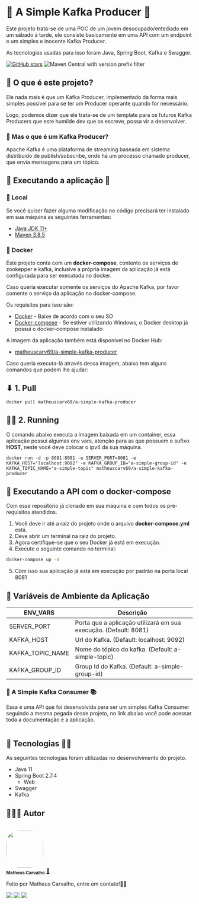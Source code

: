 # 🚀 A Simple Kafka Producer 🔗

Este projeto trata-se de uma POC de um jovem desocupado/entediado em um sábado à tarde, ele consiste basicamente em uma
API com um endpoint e um simples e inocente Kafka Producer.

As tecnologias usadas para isso foram Java, Spring Boot, Kafka e Swagger.

[![GitHub stars](https://img.shields.io/github/stars/matheuscarv69/a-simple-kafka-producer?color=7159)](https://github.com/matheuscarv69/votes-challenge/stargazers)
![Maven Central with version prefix filter](https://img.shields.io/maven-central/v/org.apache.maven/apache-maven/3.8.5?color=7159)

## 🤔 O que é este projeto?

Ele nada mais é que um Kafka Producer, implementado da forma mais simples possível para se ter um Producer operante
quando for necessário.

Logo, podemos dizer que ele trata-se de um template para os futuros Kafka Producers que este humilde dev que os escreve,
possa vir a desenvolver.

### 🧐 Mas o que é um Kafka Producer?

Apache Kafka é uma plataforma de streaming baseada em sistema distribuído de publish/subscribe, onde há um processo
chamado producer, que envia mensagens para um tópico.

## 🚀 Executando a aplicação 👾

### 📍 Local

Se você quiser fazer alguma modificação no código precisará ter instalado em sua máquina as seguintes ferramentas:

- [Java JDK 11+](https://www.oracle.com/br/java/technologies/javase-jdk11-downloads.html)
- [Maven 3.8.5](https://maven.apache.org/download.cgi)

### 🐳 Docker

Este projeto conta com um **docker-compose**, contento os serviços de zookepper e kafka, inclusive a própria imagem da
aplicação já está configurada para ser
executada no docker.

Caso queria executar somente os serviços do Apache Kafka, por favor comente o serviço da aplicação no docker-compose.

Os requisitos para isso são:

- [Docker](https://www.docker.com/products/docker-desktop) - Baixe de acordo com o seu SO
- [Docker-compose](https://docs.docker.com/compose/install/) - Se estiver utilizando Windows, o Docker desktop já possui
  o docker-compose instalado

A imagem da aplicação também está disponível no Docker Hub:

- [matheuscarv69/a-simple-kafka-producer](https://hub.docker.com/r/matheuscarv69/a-simple-kafka-producer)

Caso queria executa-lá através dessa imagem, abaixo tem alguns comandos que podem lhe ajudar:

## ⬇ 1. Pull

```shell
docker pull matheuscarv69/a-simple-kafka-producer
```

## 🏃‍♂️ 2. Running

O comando abaixo executa a imagem baixada em um container, essa aplicação possui algumas env vars, atenção para as que
possuem o sufixo **HOST**, neste você deve colocar o ipv4 da sua máquina.

```shell
docker run -d -p 8081:8081 -e SERVER_PORT=8081 -e KAFKA_HOST="localhost:9092" -e KAFKA_GROUP_ID="a-simple-group-id" -e KAFKA_TOPIC_NAME="a-simple-topic" matheuscarv69/a-simple-kafka-producer
```

## 🎲 Executando a API com o docker-compose

Com esse repositório já clonado em sua máquina e com todos os pré-requisitos atendidos.

1. Você deve ir até a raiz do projeto onde o arquivo **docker-compose.yml** está.
2. Deve abrir um terminal na raiz do projeto.
3. Agora certifique-se que o seu Docker já está em execução.
4. Execute o seguinte comando no terminal:

```bash
docker-compose up -d
```

5. Com isso sua aplicação já está em execução por padrão na porta local 8081

## 🔧 Variáveis de Ambiente da Aplicação

| ENV_VARS                      | Descrição                                                        |
| ----------------------------- |------------------------------------------------------------------|
| SERVER_PORT                   | Porta que a aplicação utilizará em sua execução. (Default: 8081) |
| KAFKA_HOST                    | Url do Kafka. (Default: localhost: 9092)                         |
| KAFKA_TOPIC_NAME              | Nome do tópico do kafka. (Default: a-simple-topic)               |
| KAFKA_GROUP_ID                | Group Id do Kafka. (Default: a-simple-group-id)                    |

### 🚀 A Simple Kafka Consumer 📚

Essa é uma API que foi desenvolvida para ser um simples Kafka Consumer seguindo a mesma pegada desse projeto, no link
abaixo você pode acessar toda a documentação e a aplicação.

```bash

```

## 🚀 Tecnologias 👩‍🚀

As seguintes tecnologias foram utilizadas no desenvolvimento do projeto.

- Java 11
- Spring Boot 2.7.4
    - Web
- Swagger
- Kafka

## 👨🏻‍💻 Autor

<br>
<a href="https://github.com/matheuscarv69">
 <img style="border-radius: 35%;" src="https://avatars1.githubusercontent.com/u/55814214?s=460&u=ffb1e928527a55f53df6e0d323c2fd7ba92fe0c3&v=4" width="100px;" alt=""/>
 <br />
 <sub><b>Matheus Carvalho</b></sub></a> <a href="https://github.com/matheuscarv69" title="Matheus Carvalho">🚀</a>

Feito por Matheus Carvalho, entre em contato!✌🏻

 <p align="left">
    <a href="mailto:matheus9126@gmail.com" alt="Gmail" target="_blank">
      <img src="https://img.shields.io/badge/Gmail-D14836?style=for-the-badge&logo=gmail&logoColor=white&link=mailto:matheus9126@gmail.com"/></a>
    <a href="https://www.linkedin.com/in/matheus-carvalho69/" alt="Linkedin" target="_blank">
        <img src="https://img.shields.io/badge/LinkedIn-0077B5?style=for-the-badge&logo=linkedin&logoColor=white&link=https://www.linkedin.com/in/matheus-carvalho69/"/></a>  
    <a href="https://www.instagram.com/_mmcarvalho/" alt="Instagram" target="_blank">
      <img src="https://img.shields.io/badge/Instagram-E4405F?style=for-the-badge&logo=instagram&logoColor=white&link=https://www.instagram.com/_mmcarvalho/"/></a>  
  </p>